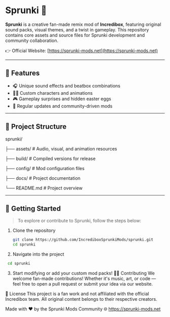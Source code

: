 # Sprunki 🎵

**Sprunki** is a creative fan-made remix mod of **Incredibox**, featuring original sound packs, visual themes, and a twist in gameplay. This repository contains core assets and source files for Sprunki development and community collaboration.

👉 Official Website: [https://sprunki-mods.net](https://sprunki-mods.net)

---

## 🌟 Features

- 🎧 Unique sound effects and beatbox combinations
- 🧑‍🎤 Custom characters and animations
- 🎮 Gameplay surprises and hidden easter eggs
- 🌈 Regular updates and community-driven mods

---

## 📁 Project Structure

sprunki/

├── assets/ # Audio, visual, and animation resources

├── build/ # Compiled versions for release

├── config/ # Mod configuration files

├── docs/ # Project documentation

└── README.md # Project overview

---

## 🚀 Getting Started

> To explore or contribute to Sprunki, follow the steps below:

1. Clone the repository  
   ```bash
   git clone https://github.com/IncrediboxSprunkiMods/sprunki.git
   cd sprunki
   ```
2. Navigate into the project
  ```bash
   cd sprunki
   ```
3. Start modifying or add your custom mod packs!
   🧑‍💻 Contributing
We welcome fan-made contributions! Whether it's music, art, or code — feel free to open a pull request or submit your idea via our website.

📜 License
This project is a fan work and not affiliated with the official Incredibox team.
All original content belongs to their respective creators.

Made with ❤️ by the Sprunki Mods Community
🌐 https://sprunki-mods.net

